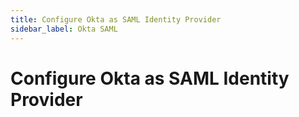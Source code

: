 ```yaml
---
title: Configure Okta as SAML Identity Provider
sidebar_label: Okta SAML
---
```


# Configure Okta as SAML Identity Provider
